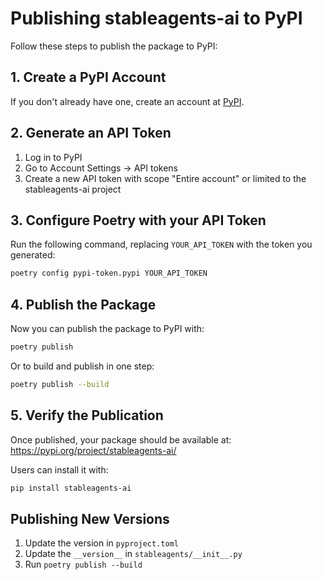 # Publishing stableagents-ai to PyPI

Follow these steps to publish the package to PyPI:

## 1. Create a PyPI Account

If you don't already have one, create an account at [PyPI](https://pypi.org/account/register/).

## 2. Generate an API Token

1. Log in to PyPI
2. Go to Account Settings → API tokens
3. Create a new API token with scope "Entire account" or limited to the stableagents-ai project

## 3. Configure Poetry with your API Token

Run the following command, replacing `YOUR_API_TOKEN` with the token you generated:

```bash
poetry config pypi-token.pypi YOUR_API_TOKEN
```

## 4. Publish the Package

Now you can publish the package to PyPI with:

```bash
poetry publish
```

Or to build and publish in one step:

```bash
poetry publish --build
```

## 5. Verify the Publication

Once published, your package should be available at:
https://pypi.org/project/stableagents-ai/

Users can install it with:
```bash
pip install stableagents-ai
```

## Publishing New Versions

1. Update the version in `pyproject.toml`
2. Update the `__version__` in `stableagents/__init__.py`
3. Run `poetry publish --build` 